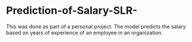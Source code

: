 # Prediction-of-Salary-SLR-

This was done as part of a personal project. The model predicts the salary based on years of experience of an employee in an organization.
